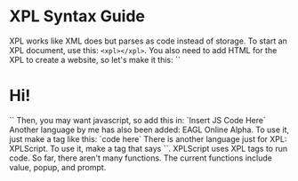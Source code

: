 # XPL Syntax Guide
XPL works like XML does but parses as code instead of storage.
To start an XPL document, use this: `<xpl></xpl>`.
You also need to add HTML for the XPL to create a website, so let's make it this:
`` <xpl>
<head><title>Hi!</title></head>
<body><h1>Hi!</h1></body>
</xpl>``
Then, you may want javascript, so add this in: `<javascript>Insert JS Code Here</javascript>`
Another language by me has also been added: EAGL Online Alpha. To use it, just make a tag like this: `<EAGL>code here</EAGL>`
There is another language just for XPL: XPLScript. To use it, make a tag that says `<xplscript></xplscript>`. XPLScript uses XPL tags to run code. So far, there aren't many functions.
The current functions include value, popup, and prompt.
